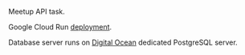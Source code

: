 Meetup API task.

Google Cloud Run [deployment](https://meetups-api-tgrtqe7bza-ey.a.run.app/api#/).

Database server runs on [Digital Ocean](https://cloud.digitalocean.com) dedicated PostgreSQL server.

